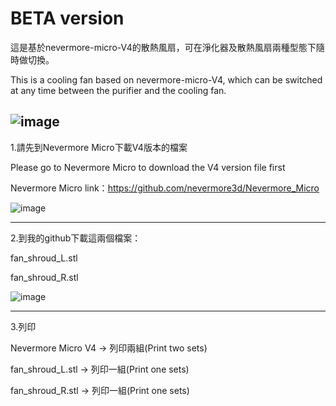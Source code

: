 # BETA version

這是基於nevermore-micro-V4的散熱風扇，可在淨化器及散熱風扇兩種型態下隨時做切換。

This is a cooling fan based on nevermore-micro-V4, which can be switched at any time between the purifier and the cooling fan.

![image](https://user-images.githubusercontent.com/53858352/230755015-e0432ab6-a293-43a8-a3f2-242ff9667994.png)
-----------------------------------------------------------
1.請先到Nevermore Micro下載V4版本的檔案

Please go to Nevermore Micro to download the V4 version file first

Nevermore Micro link：https://github.com/nevermore3d/Nevermore_Micro

![image](https://user-images.githubusercontent.com/53858352/230754894-34e57950-edce-40a6-8a3d-cb3e41916b48.png)

-----------------------------------------------------------
2.到我的github下載這兩個檔案：

  fan_shroud_L.stl
  
  fan_shroud_R.stl
  
  ![image](https://user-images.githubusercontent.com/53858352/230754849-4c152df4-40a8-4e68-9d5b-0df8223148b5.png)

-----------------------------------------------------------
3.列印

  Nevermore Micro V4  ->  列印兩組(Print two sets)
  
  fan_shroud_L.stl    ->  列印一組(Print one sets)
  
  fan_shroud_R.stl    ->  列印一組(Print one sets)
  
  
